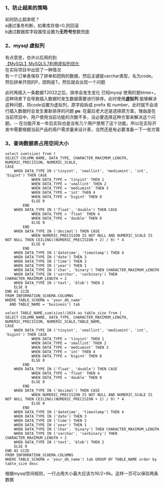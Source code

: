 ### 1、防止超卖的策略
如何防止超卖呢？<br />a通过事务判断，如果库存值<0,则回滚<br />b通过数据库字段属性设置为**无符号**整数兜底
### 2、mysql 虚拟列 
有点意思，也许以后用的到 <br />[【MySQL】MySQL5.7利用虚拟列优化](https://www.yuque.com/xuchenliang/qaqoxt/geq3tz?view=doc_embed)<br />在实际项目中出现了一种情况<br />有一个订单表保存了拼单和团购的数据，然后主键是varchar类型，名为code。<br />然后拼单开团的P，团购是T。然后就会出现一个问题

此时再插入一条数据T2022之后，排序会发生变化
已知mysql 使用的是btree+，这种场景下会导致插入数据时发生数据需要进行排序。此时使用**虚拟列** 能够解决这种问题，将code设置为虚拟列，原字段拆成 prefix 和 number，此时就不会进行插入数据时会发生重新排序的问题
**ps**: 在最后老大还是选择原方案，理由是在当前项目中，用户使用当前功能的次数不多，没必要选择这种方案来解决这个问题。-- 在功能开发一年后实际也是没有几个用户使用了这个功能，所以在实际开发中需要根据当前产品的用户需求量来设计表，当然还是有必要准备一下一些方案
### 3、查询数据表占用空间大小
```plsql
select sum(size) from (
SELECT COLUMN_NAME, DATA_TYPE, CHARACTER_MAXIMUM_LENGTH, NUMERIC_PRECISION, NUMERIC_SCALE,
CASE
    WHEN DATA_TYPE IN ('tinyint', 'smallint', 'mediumint', 'int', 'bigint') THEN CASE
            WHEN DATA_TYPE = 'tinyint' THEN 1
            WHEN DATA_TYPE = 'smallint' THEN 2
            WHEN DATA_TYPE = 'mediumint' THEN 3
            WHEN DATA_TYPE = 'int' THEN 4
            WHEN DATA_TYPE = 'bigint' THEN 8
            ELSE 0
        END
    WHEN DATA_TYPE IN ('float', 'double') THEN CASE
            WHEN DATA_TYPE = 'float' THEN 4
            WHEN DATA_TYPE = 'double' THEN 8
            ELSE 0
        END
    WHEN DATA_TYPE IN ('decimal') THEN CASE
            WHEN NUMERIC_PRECISION IS NOT NULL AND NUMERIC_SCALE IS NOT NULL THEN CEILING((NUMERIC_PRECISION + 2) / 9) * 4
            ELSE 0
        END
    WHEN DATA_TYPE IN ('datetime', 'timestamp') THEN 4
    WHEN DATA_TYPE IN ('date') THEN 3
    WHEN DATA_TYPE IN ('time') THEN 3
    WHEN DATA_TYPE IN ('year') THEN 1
    WHEN DATA_TYPE IN ('char', 'binary') THEN CHARACTER_MAXIMUM_LENGTH
    WHEN DATA_TYPE IN ('varchar', 'varbinary') THEN CHARACTER_MAXIMUM_LENGTH + 2
    WHEN DATA_TYPE IN ('text', 'blob') THEN 2
    ELSE 0
END AS SIZE
FROM INFORMATION_SCHEMA.COLUMNS
WHERE TABLE_SCHEMA = 'your_db_name'
  AND TABLE_NAME = 'business') tab
```
```plsql
select TABLE_NAME,sum(size)/1024 as table_size from (
SELECT COLUMN_NAME, DATA_TYPE, CHARACTER_MAXIMUM_LENGTH, NUMERIC_PRECISION, NUMERIC_SCALE,TABLE_NAME,
CASE
    WHEN DATA_TYPE IN ('tinyint', 'smallint', 'mediumint', 'int', 'bigint') THEN CASE
            WHEN DATA_TYPE = 'tinyint' THEN 1
            WHEN DATA_TYPE = 'smallint' THEN 2
            WHEN DATA_TYPE = 'mediumint' THEN 3
            WHEN DATA_TYPE = 'int' THEN 4
            WHEN DATA_TYPE = 'bigint' THEN 8
            ELSE 0
        END
    WHEN DATA_TYPE IN ('float', 'double') THEN CASE
            WHEN DATA_TYPE = 'float' THEN 4
            WHEN DATA_TYPE = 'double' THEN 8
            ELSE 0
        END
    WHEN DATA_TYPE IN ('decimal') THEN CASE
            WHEN NUMERIC_PRECISION IS NOT NULL AND NUMERIC_SCALE IS NOT NULL THEN CEILING((NUMERIC_PRECISION + 2) / 9) * 4
            ELSE 0
        END
    WHEN DATA_TYPE IN ('datetime', 'timestamp') THEN 4
    WHEN DATA_TYPE IN ('date') THEN 3
    WHEN DATA_TYPE IN ('time') THEN 3
    WHEN DATA_TYPE IN ('year') THEN 1
    WHEN DATA_TYPE IN ('char', 'binary') THEN CHARACTER_MAXIMUM_LENGTH
    WHEN DATA_TYPE IN ('varchar', 'varbinary') THEN CHARACTER_MAXIMUM_LENGTH + 2
    WHEN DATA_TYPE IN ('text', 'blob') THEN 2
    ELSE 0
END AS SIZE
FROM INFORMATION_SCHEMA.COLUMNS
WHERE TABLE_SCHEMA = 'your_db_name') tab GROUP BY TABLE_NAME order by table_size desc
```
根据mysql空间规则，一行占用大小最大应该为16/2=8k。这样一页可以保存两条数据
